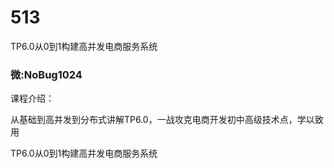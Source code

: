 # 513
TP6.0从0到1构建高并发电商服务系统
### 微:NoBug1024 


课程介绍：

从基础到高并发到分布式讲解TP6.0，一战攻克电商开发初中高级技术点，学以致用

TP6.0从0到1构建高并发电商服务系统
